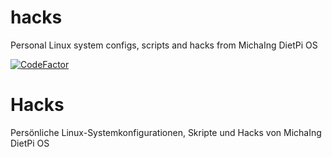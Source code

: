 # hacks

Personal Linux system configs, scripts and hacks from MichaIng DietPi OS

[![CodeFactor](https://www.codefactor.io/repository/github/michaing/hacks/badge)](https://www.codefactor.io/repository/github/michaing/hacks)

# Hacks

Persönliche Linux-Systemkonfigurationen, Skripte und Hacks von MichaIng DietPi OS

